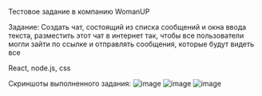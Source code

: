 Тестовое задание в компанию WomanUP

Задание:
Создать чат, состоящий из списка сообщений и окна ввода текста, разместить этот чат в интернет так, чтобы все пользователи могли зайти по ссылке и отправлять сообщения, которые будут видеть все

React, node.js, css

Скриншоты выполненного задания:
![image](https://user-images.githubusercontent.com/47104132/123829881-7d995300-d90b-11eb-9cc1-b8851f92a5aa.png)
![image](https://user-images.githubusercontent.com/47104132/123829985-9275e680-d90b-11eb-97a1-bc1dff592fd6.png)
![image](https://user-images.githubusercontent.com/47104132/123830115-ae798800-d90b-11eb-9e63-eac6e4129b12.png)
